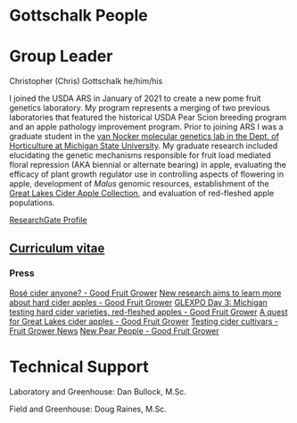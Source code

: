 # Gottschalk People

# Group Leader

Christopher (Chris) Gottschalk he/him/his

I joined the USDA ARS in January of 2021 to create a new pome fruit genetics laboratory. My program represents a merging of two previous laboratories that featured the historical USDA Pear Scion breeding program and an apple pathology improvement program. Prior to joining ARS I was a graduate student in the [van Nocker molecular genetics lab in the Dept. of Horticulture at Michigan State University](https://www.canr.msu.edu/people/dr_steve_van_nocker). My graduate research included elucidating the genetic mechanisms responsible for fruit load mediated floral repression (AKA biennial or alternate bearing) in apple, evaluating the efficacy of plant growth regulator use in controlling aspects of flowering in apple, development of _Malus_ genomic resources, establishment of the [Great Lakes Cider Apple Collection](https://ciderapples.msu.edu/), and evaluation of red-fleshed apple populations.

[ResearchGate Profile](https://www.researchgate.net/profile/Chris-Gottschalk-2)

## [Curriculum vitae]()

### Press
[Rosé cider anyone? - Good Fruit Grower](https://www.goodfruit.com/rose-cider-anyone/)
[New research aims to learn more about hard cider apples - Good Fruit Grower](https://www.goodfruit.com/hard-cider-secrets/)
[GLEXPO Day 3: Michigan testing hard cider varieties, red-fleshed apples - Good Fruit Grower](https://www.goodfruit.com/glexpo-day-3-michigan-testing-hard-cider-varieties-red-fleshed-apples/)
[A quest for Great Lakes cider apples - Good Fruit Grower](https://www.goodfruit.com/a-quest-for-great-lakes-cider-apples/)
[Testing cider cultivars - Fruit Grower News](https://fruitgrowersnews.com/article/testing-cider-cultivars/)
[New Pear People - Good Fruit Grower](https://www.goodfruit.com/new-pear-people/)

# Technical Support

Laboratory and Greenhouse: Dan Bullock, M.Sc.

Field and Greenhouse: Doug Raines, M.Sc.
